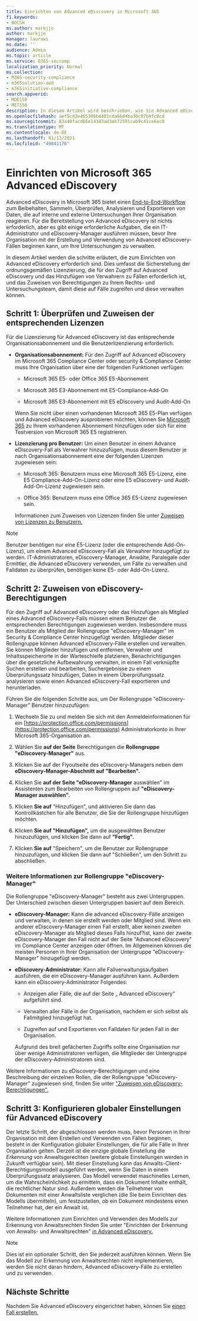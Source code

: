 ```yaml
---
title: Einrichten von Advanced eDiscovery in Microsoft 365
f1.keywords:
- NOCSH
ms.author: markjjo
author: markjjo
manager: laurawi
ms.date: ''
audience: Admin
ms.topic: article
ms.service: O365-seccomp
localization_priority: Normal
ms.collection:
- M365-security-compliance
- m365solution-aed
- m365initiative-compliance
search.appverid:
- MOE150
- MET150
description: In diesem Artikel wird beschrieben, wie Sie Advanced eDiscovery so einrichten, dass Sie mit dem Erstellen und Verwalten von Fällen beginnen können. Außerdem werden die erforderlichen Abonnements und Lizenzierungen von Microsoft beschrieben. Nachdem Sie einige schnelle Schritte abgeschlossen haben, kann das Advanced eDiscovery-Tool verwendet werden.
ms.openlocfilehash: aef5cd2e465306b4401cda66d4ba30c97b9fc8cd
ms.sourcegitcommit: 83a40facd66e14343ad3ab72591cab9c41ce6ac0
ms.translationtype: MT
ms.contentlocale: de-DE
ms.lasthandoff: 01/13/2021
ms.locfileid: "49841176"
---
```

# <a name="set-up-microsoft-365-advanced-ediscovery"></a>Einrichten von Microsoft 365 Advanced eDiscovery

Advanced eDiscovery in Microsoft 365 bietet einen [End-to-End-Workflow](overview-ediscovery-20.md#advanced-ediscovery-workflow) zum Beibehalten, Sammeln, Überprüfen, Analysieren und Exportieren von Daten, die auf interne und externe Untersuchungen Ihrer Organisation reagieren. Für die Bereitstellung von Advanced eDiscovery ist nichts erforderlich, aber es gibt einige erforderliche Aufgaben, die ein IT-Administrator und eDiscovery-Manager ausführen müssen, bevor Ihre Organisation mit der Erstellung und Verwendung von Advanced eDiscovery-Fällen beginnen kann, um Ihre Untersuchungen zu verwalten.

In diesem Artikel werden die schritte erläutert, die zum Einrichten von Advanced eDiscovery erforderlich sind. Dies umfasst die Sicherstellung der ordnungsgemäßen Lizenzierung, die für den Zugriff auf Advanced eDiscovery und das Hinzufügen von Verwahrern zu Fällen erforderlich ist, und das Zuweisen von Berechtigungen zu Ihrem Rechts- und Untersuchungsteam, damit diese auf Fälle zugreifen und diese verwalten können.

## <a name="step-1-verify-and-assign-appropriate-licenses"></a>Schritt 1: Überprüfen und Zuweisen der entsprechenden Lizenzen

Für die Lizenzierung für Advanced eDiscovery ist das entsprechende Organisationsabonnement und die Benutzerlizenzierung erforderlich.

- **Organisationsabonnement:** Für den Zugriff auf Advanced eDiscovery im Microsoft 365 Compliance Center oder security & Compliance Center muss Ihre Organisation über eine der folgenden Funktionen verfügen:

  - Microsoft 365 E5- oder Office 365 E5-Abonnement
  
  - Microsoft 365 E3-Abonnement mit E5-Compliance-Add-On

  - Microsoft 365 E3-Abonnement mit E5 eDiscovery und Audit-Add-On

  Wenn Sie nicht über einen vorhandenen Microsoft 365 E5-Plan verfügen und Advanced eDiscovery ausprobieren möchten, können Sie [Microsoft 365](https://docs.microsoft.com/office365/admin/try-or-buy-microsoft-365) zu Ihrem vorhandenen Abonnement hinzufügen oder sich für eine Testversion von Microsoft 365 E5 registrieren. [](https://www.microsoft.com/microsoft-365/enterprise)

- **Lizenzierung pro Benutzer:** Um einen Benutzer in einem Advance eDiscovery-Fall als Verwahrer hinzuzufügen, muss diesem Benutzer je nach Organisationsabonnement eine der folgenden Lizenzen zugewiesen sein:

  - Microsoft 365: Benutzern muss eine Microsoft 365 E5-Lizenz, eine E5 Compliance-Add-On-Lizenz oder eine E5 eDiscovery- und Audit-Add-On-Lizenz zugewiesen sein.

  - Office 365: Benutzern muss eine Office 365 E5-Lizenz zugewiesen sein.

   Informationen zum Zuweisen von Lizenzen finden Sie unter [Zuweisen von Lizenzen zu Benutzern.](https://docs.microsoft.com/microsoft-365/admin/manage/assign-licenses-to-users)

> [!NOTE]
> Benutzer benötigen nur eine E5-Lizenz (oder die entsprechende Add-On-Lizenz), um einem Advanced eDiscovery-Fall als Verwahrer hinzugefügt zu werden. IT-Administratoren, eDiscovery-Manager, Anwälte, Paralegale oder Ermittler, die Advanced eDiscovery verwenden, um Fälle zu verwalten und Falldaten zu überprüfen, benötigen keine E5- oder Add-On-Lizenz.

## <a name="step-2-assign-ediscovery-permissions"></a>Schritt 2: Zuweisen von eDiscovery-Berechtigungen

Für den Zugriff auf Advanced eDiscovery oder das Hinzufügen als Mitglied eines Advanced eDiscovery-Falls müssen einem Benutzer die entsprechenden Berechtigungen zugewiesen werden. Insbesondere muss ein Benutzer als Mitglied der Rollengruppe "eDiscovery-Manager" im Security & Compliance Center hinzugefügt werden. Mitglieder dieser Rollengruppe können Advanced eDiscovery-Fälle erstellen und verwalten. Sie können Mitglieder hinzufügen und entfernen, Verwahrer und Inhaltsspeicherorte in der Warteschleife platzieren, Benachrichtigungen über die gesetzliche Aufbewahrung verwalten, in einem Fall verknüpfte Suchen erstellen und bearbeiten, Suchergebnisse zu einem Überprüfungssatz hinzufügen, Daten in einem Überprüfungssatz analysieren sowie einen Advanced eDiscovery-Fall exportieren und herunterladen.

Führen Sie die folgenden Schritte aus, um Der Rollengruppe "eDiscovery-Manager" Benutzer hinzuzufügen:

1. Wechseln Sie zu und melden Sie sich mit den Anmeldeinformationen für ein [https://protection.office.com/permissions](https://protection.office.com/permissions) Administratorkonto in Ihrer Microsoft 365-Organisation an.

2. Wählen Sie **auf der Seite** Berechtigungen die **Rollengruppe "eDiscovery-Manager"** aus.

3. Klicken Sie auf der Flyoutseite  des eDiscovery-Managers neben dem **eDiscovery-Manager-Abschnitt auf "Bearbeiten".**

4. Klicken Sie **auf der Seite "eDiscovery-Manager** auswählen" im Assistenten zum Bearbeiten von Rollengruppen auf **"eDiscovery-Manager auswählen".**

5. Klicken **Sie auf** "Hinzufügen", und aktivieren Sie dann das Kontrollkästchen für alle Benutzer, die Sie der Rollengruppe hinzufügen möchten.

6. Klicken **Sie auf "Hinzufügen",** um die ausgewählten Benutzer hinzuzufügen, und klicken Sie dann auf **"Fertig".**

7. Klicken **Sie auf** "Speichern", um die Benutzer zur Rollengruppe hinzuzufügen, und klicken Sie dann auf "Schließen", um den Schritt zu abschließen. 

### <a name="more-information-about-the-ediscovery-manager-role-group"></a>Weitere Informationen zur Rollengruppe "eDiscovery-Manager"

Die Rollengruppe "eDiscovery-Manager" besteht aus zwei Untergruppen. Der Unterschied zwischen diesen Untergruppen basiert auf dem Bereich.

- **eDiscovery-Manager:** Kann die advanced eDiscovery-Fälle anzeigen und verwalten, in denen sie erstellt werden oder Mitglied sind. Wenn ein anderer eDiscovery-Manager einen Fall erstellt, aber keinen zweiten eDiscovery-Manager als Mitglied dieses Falls hinzuf?ist, kann der zweite eDiscovery-Manager den Fall nicht auf der Seite "Advanced eDiscovery" im Compliance Center anzeigen oder öffnen. Im Allgemeinen können die meisten Personen in Ihrer Organisation der Untergruppe "eDiscovery-Manager" hinzugefügt werden.

- **eDiscovery-Administrator:** Kann alle Fallverwaltungsaufgaben ausführen, die ein eDiscovery-Manager ausführen kann. Außerdem kann ein eDiscovery-Administrator Folgendes:

  - Anzeigen aller Fälle, die auf der Seite „ Advanced eDiscovery“ aufgeführt sind.
  
  - Verwalten aller Fälle in der Organisation, nachdem er sich selbst als Fallmitglied hinzugefügt hat.

  - Zugreifen auf und Exportieren von Falldaten für jeden Fall in der Organisation.

  Aufgrund des breit gefächerten Zugriffs sollte eine Organisation nur über wenige Administratoren verfügen, die Mitglieder der Untergruppe der eDiscovery-Administratoren sind.

Weitere Informationen zu eDiscovery-Berechtigungen und eine Beschreibung der einzelnen Rollen, die der Rollengruppe "eDiscovery-Manager" zugewiesen sind, finden Sie unter ["Zuweisen von eDiscovery-Berechtigungen".](assign-ediscovery-permissions.md)

## <a name="step-3-configure-global-settings-for-advanced-ediscovery"></a>Schritt 3: Konfigurieren globaler Einstellungen für Advanced eDiscovery

Der letzte Schritt, der abgeschlossen werden muss, bevor Personen in Ihrer Organisation mit dem Erstellen und Verwenden von Fällen beginnen, besteht in der Konfiguration globaler Einstellungen, die für alle Fälle in Ihrer Organisation gelten. Derzeit ist die einzige globale Einstellung die *Erkennung* von Anwaltsgerechten (weitere globale Einstellungen werden in Zukunft verfügbar sein). Mit dieser Einstellung kann das Anwalts-Client-Berechtigungsmodell ausgeführt werden, wenn Sie Daten in einem Überprüfungssatz analysieren. Das Modell verwendet maschinelles Lernen, um die Wahrscheinlichkeit zu ermitteln, dass ein Dokument Inhalte enthält, die rechtlicher Natur sind. Außerdem werden die Teilnehmer von Dokumenten mit einer Anwaltsliste verglichen (die Sie beim Einrichten des Modells übermitteln), um festzustellen, ob ein Dokument mindestens einen Teilnehmer hat, der ein Anwalt ist.

Weitere Informationen zum Einrichten und Verwenden des Modells zur Erkennung von Anwaltsrechten finden Sie unter "Einrichten der Erkennung von Anwalts- und Anwaltsrechten" [in Advanced eDiscovery.](attorney-privilege-detection.md)

> [!NOTE]
> Dies ist ein optionaler Schritt, den Sie jederzeit ausführen können. Wenn Sie das Modell zur Erkennung von Anwaltsrechten nicht implementieren, werden Sie nicht daran hindern, Advanced eDiscovery-Fälle zu erstellen und zu verwenden.

## <a name="next-steps"></a>Nächste Schritte

Nachdem Sie Advanced eDiscovery eingerichtet haben, können Sie [einen Fall erstellen.](create-and-manage-advanced-ediscoveryv2-case.md)
